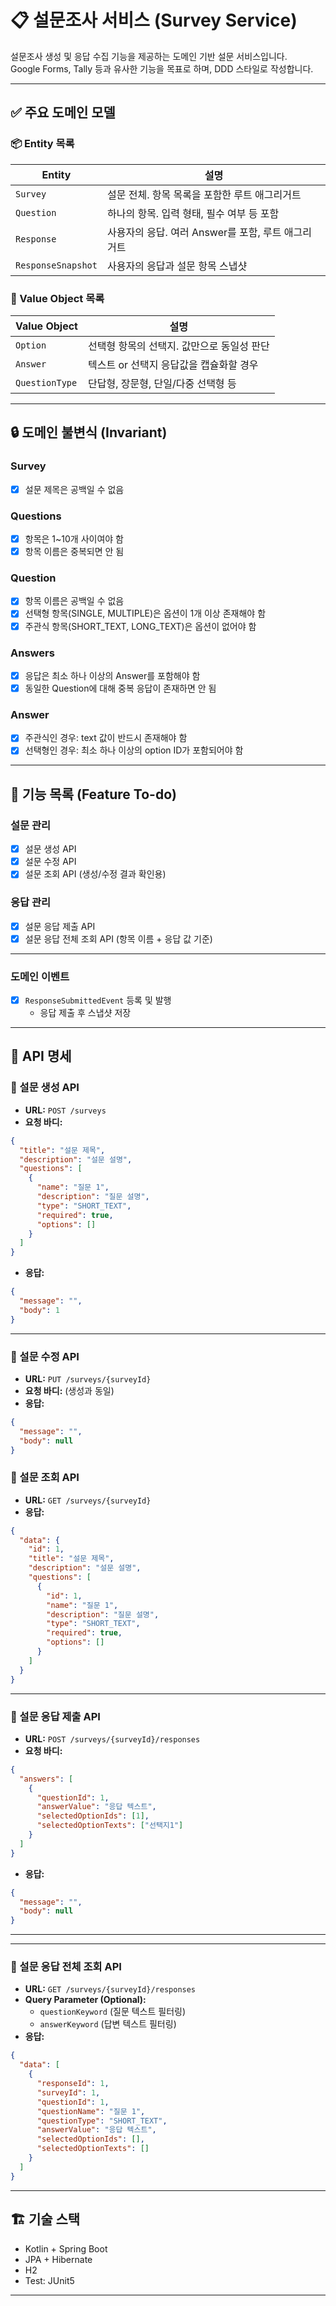 # 📋 설문조사 서비스 (Survey Service)

설문조사 생성 및 응답 수집 기능을 제공하는 도메인 기반 설문 서비스입니다.  
Google Forms, Tally 등과 유사한 기능을 목표로 하며, DDD 스타일로 작성합니다.

---

## ✅ 주요 도메인 모델

### 📦 Entity 목록

| Entity             | 설명                               |
|--------------------|----------------------------------|
| `Survey`           | 설문 전체. 항목 목록을 포함한 루트 애그리거트       |
| `Question`         | 하나의 항목. 입력 형태, 필수 여부 등 포함        |
| `Response`         | 사용자의 응답. 여러 Answer를 포함, 루트 애그리거트 |
| `ResponseSnapshot` | 사용자의 응답과 설문 항목 스냅샷               |


### 🧱 Value Object 목록

| Value Object | 설명 |
|----------|------|
| `Option` | 선택형 항목의 선택지. 값만으로 동일성 판단 |
| `Answer` | 텍스트 or 선택지 응답값을 캡슐화할 경우 |
| `QuestionType` | 단답형, 장문형, 단일/다중 선택형 등 |

---

## 🔒 도메인 불변식 (Invariant)

### Survey
- [x] 설문 제목은 공백일 수 없음

### Questions
- [x] 항목은 1~10개 사이여야 함
- [x] 항목 이름은 중복되면 안 됨

### Question
- [x] 항목 이름은 공백일 수 없음
- [x] 선택형 항목(SINGLE, MULTIPLE)은 옵션이 1개 이상 존재해야 함
- [x] 주관식 항목(SHORT_TEXT, LONG_TEXT)은 옵션이 없어야 함

### Answers
- [x] 응답은 최소 하나 이상의 Answer를 포함해야 함
- [x] 동일한 Question에 대해 중복 응답이 존재하면 안 됨

### Answer
- [x] 주관식인 경우: text 값이 반드시 존재해야 함
- [x] 선택형인 경우: 최소 하나 이상의 option ID가 포함되어야 함

---

## 🧩 기능 목록 (Feature To-do)

### 설문 관리

- [x] 설문 생성 API
- [x] 설문 수정 API
- [x] 설문 조회 API (생성/수정 결과 확인용)

### 응답 관리

- [x] 설문 응답 제출 API
- [x] 설문 응답 전체 조회 API (항목 이름 + 응답 값 기준)

---

### 도메인 이벤트

- [x] `ResponseSubmittedEvent` 등록 및 발행
  - 응답 제출 후 스냅샷 저장

---


## 📡 API 명세

### 🔹 설문 생성 API

- **URL:** `POST /surveys`
- **요청 바디:**
```json
{
  "title": "설문 제목",
  "description": "설문 설명",
  "questions": [
    {
      "name": "질문 1",
      "description": "질문 설명",
      "type": "SHORT_TEXT",
      "required": true,
      "options": []
    }
  ]
}
```
- **응답:**
```json
{
  "message": "",
  "body": 1 
}
```

---

### 🔹 설문 수정 API

- **URL:** `PUT /surveys/{surveyId}`
- **요청 바디:** (생성과 동일)
- **응답:**
```json
{
  "message": "",
  "body": null
}
```

### 🔹 설문 조회 API

- **URL:** `GET /surveys/{surveyId}`
- **응답:**
```json
{
  "data": {
    "id": 1,
    "title": "설문 제목",
    "description": "설문 설명",
    "questions": [
      {
        "id": 1,
        "name": "질문 1",
        "description": "질문 설명",
        "type": "SHORT_TEXT",
        "required": true,
        "options": []
      }
    ]
  }
}
```

---
### 🔹 설문 응답 제출 API

- **URL:** `POST /surveys/{surveyId}/responses`
- **요청 바디:**
```json
{
  "answers": [
    {
      "questionId": 1,
      "answerValue": "응답 텍스트",
      "selectedOptionIds": [1],
      "selectedOptionTexts": ["선택지1"]
    }
  ]
}
```
- **응답:**
```json
{
  "message": "",
  "body": null
}
```

---

---

### 🔹 설문 응답 전체 조회 API

- **URL:** `GET /surveys/{surveyId}/responses`
- **Query Parameter (Optional):**
    - `questionKeyword` (질문 텍스트 필터링)
    - `answerKeyword` (답변 텍스트 필터링)
- **응답:**
```json
{
  "data": [
    {
      "responseId": 1,
      "surveyId": 1,
      "questionId": 1,
      "questionName": "질문 1",
      "questionType": "SHORT_TEXT",
      "answerValue": "응답 텍스트",
      "selectedOptionIds": [],
      "selectedOptionTexts": []
    }
  ]
}
```


---
## 🏗️ 기술 스택

- Kotlin + Spring Boot
- JPA + Hibernate
- H2
- Test: JUnit5
---

